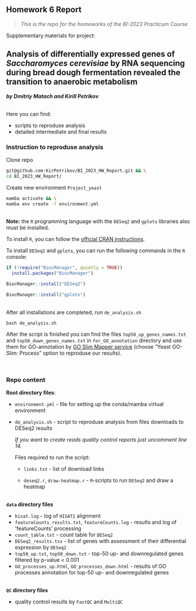 ## Homework 6 Report
> *This is the repo for the homeworks of the BI-2023 Practicum Course*

Supplementary materials for project:

## Analysis of differentially expressed genes of *Saccharomyces cerevisiae* by RNA sequencing during bread dough fermentation revealed the transition to anaerobic metabolism
***by Dmitriy  Matach and Kirill Petrikov***

&nbsp;  
Here you can find:
- scripts to reproduse analysis
- detailed intermediate and final results

### Instruction to reproduse analysis

Clone repo
```bash
git@github.com:KirPetrikov/BI_2023_HW_Report.git && \
cd BI_2023_HW_Report/
```

Create new environment `Project_yeast`
```bash
mamba activate && \
mamba env create -f environment.yml
```

&nbsp;  
**Note:**
the `R` programming language with the `DESeq2` and `gplots` libraries also must be installed.

To install `R`, you can follow the [official CRAN instructions](https://cran.r-project.org/bin/linux/ubuntu/fullREADME.html).

To install `DESeq2` and `gplots`, you can run the following commands in the `R` console:

```R
if (!require("BiocManager", quietly = TRUE))
  install.packages("BiocManager")

BiocManager::install("DESeq2")

BiocManager::install("gplots")
```

&nbsp;  
After all installations are completed, run `de_analysis.sh`
```
bash de_analysis.sh
```

After the script is finished you can find the files `top50_up_genes_names.txt` and `top50_down_genes_names.txt` in `for_GO_annotation` directory and use them for GO-annotation by [GO Slim Mapper service](https://www.yeastgenome.org/goSlimMapper) (choose “Yeast GO-Slim: Process” option to reproduse our results).

&nbsp;  
### Repo content

**Root directory files**:
- `environment.yml` - file for setting up the conda/mamba virtual environment

- `de_analysis.sh` - script to reproduse analysis from files downloads to DESeq2 results

    *If you want to create reads quality control reports just uncomment line 14.*

    Files required to run the script:

  - `links.txt` - list of download links

  - `deseq2.r`, `draw-heatmap.r` - `R`-scripts to run `DESeq2` and draw a heatmap

&nbsp;  
**`data` directory files**
- `hisat.log` - log of `HISAT2` alignment
- `featureCounts_results.txt`, `featureCounts.log` - results and log of 'featureCounts' processing
- `count_table.txt` - count table for `DESeq2`
- `DESeq2_results.tsv` - list of genes with assessment of their differential expression by `DESeq2`
- `top50_up.txt`, `top50_down.txt` - top-50 up- and downregulated genes filtered by p-value < 0.001
- `GO_processes_up.html`, `GO_processes_down.html` - results of GO processes annotation for top-50 up- and downregulated genes

&nbsp;  
**`QC` directory files**
- quality control results by `FastQC` and `MultiQC`
